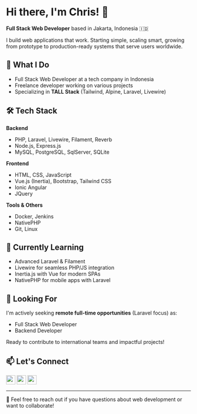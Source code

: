 # Hi there, I'm Chris! 👋

**Full Stack Web Developer** based in Jakarta, Indonesia 🇮🇩

I build web applications that work. Starting simple, scaling smart, growing from prototype to production-ready systems that serve users worldwide.

## 🚀 What I Do

- Full Stack Web Developer at a tech company in Indonesia
- Freelance developer working on various projects
- Specializing in **TALL Stack** (Tailwind, Alpine, Laravel, Livewire)

## 🛠️ Tech Stack

**Backend**
- PHP, Laravel, Livewire, Filament, Reverb
- Node.js, Express.js
- MySQL, PostgreSQL, SqlServer, SQLite

**Frontend**
- HTML, CSS, JavaScript
- Vue.js (Inertia), Bootstrap, Tailwind CSS
- Ionic Angular
- JQuery

**Tools & Others**
- Docker, Jenkins
- NativePHP
- Git, Linux

## 🌱 Currently Learning

- Advanced Laravel & Filament
- Livewire for seamless PHP/JS integration
- Inertia.js with Vue for modern SPAs
- NativePHP for mobile apps with Laravel

## 💼 Looking For

I'm actively seeking **remote full-time opportunities** (Laravel focus) as:
- Full Stack Web Developer 
- Backend Developer

Ready to contribute to international teams and impactful projects!

## 📫 Let's Connect

<p align="left">
  <a href="https://www.linkedin.com/in/chrismanuellorando/" target="_blank"><img style="width:25px;height:25px" src="https://skillicons.dev/icons?i=linkedin" /></a>
  <a href="https://www.instagram.com/chris.lorando/" target="_blank"><img style="width:25px;height:25px" src="https://skillicons.dev/icons?i=instagram" /></a>
  <a href="https://github.com/chrislorando"><img style="width:25px;height:25px"src="https://skillicons.dev/icons?i=github" /></a>
</p>

---

💬 Feel free to reach out if you have questions about web development or want to collaborate!
